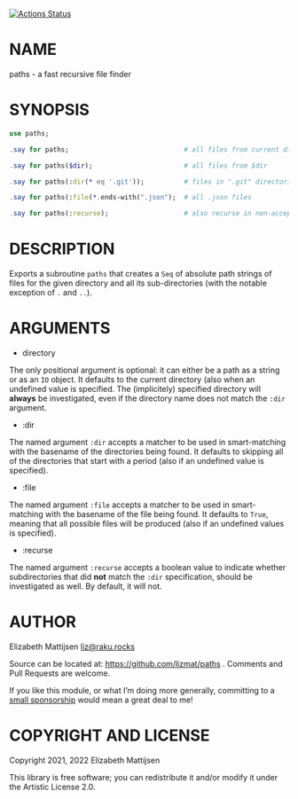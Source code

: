 [![Actions Status](https://github.com/lizmat/paths/workflows/test/badge.svg)](https://github.com/lizmat/paths/actions)

NAME
====

paths - a fast recursive file finder

SYNOPSIS
========

```raku
use paths;

.say for paths;                             # all files from current directory

.say for paths($dir);                       # all files from $dir

.say for paths(:dir(* eq '.git'));          # files in ".git" directories

.say for paths(:file(*.ends-with(".json");  # all .json files

.say for paths(:recurse);                   # also recurse in non-accepted dirs
```

DESCRIPTION
===========

Exports a subroutine `paths` that creates a `Seq` of absolute path strings of files for the given directory and all its sub-directories (with the notable exception of `.` and `..`).

ARGUMENTS
=========

  * directory

The only positional argument is optional: it can either be a path as a string or as an `IO` object. It defaults to the current directory (also when an undefined value is specified. The (implicitely) specified directory will **always** be investigated, even if the directory name does not match the `:dir` argument.

  * :dir

The named argument `:dir` accepts a matcher to be used in smart-matching with the basename of the directories being found. It defaults to skipping all of the directories that start with a period (also if an undefined value is specified).

  * :file

The named argument `:file` accepts a matcher to be used in smart-matching with the basename of the file being found. It defaults to `True`, meaning that all possible files will be produced (also if an undefined values is specified).

  * :recurse

The named argument `:recurse` accepts a boolean value to indicate whether subdirectories that did **not** match the `:dir` specification, should be investigated as well. By default, it will not.

AUTHOR
======

Elizabeth Mattijsen <liz@raku.rocks>

Source can be located at: https://github.com/lizmat/paths . Comments and Pull Requests are welcome.

If you like this module, or what I’m doing more generally, committing to a [small sponsorship](https://github.com/sponsors/lizmat/) would mean a great deal to me!

COPYRIGHT AND LICENSE
=====================

Copyright 2021, 2022 Elizabeth Mattijsen

This library is free software; you can redistribute it and/or modify it under the Artistic License 2.0.

